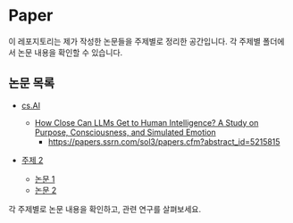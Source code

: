 # Paper

이 레포지토리는 제가 작성한 논문들을 주제별로 정리한 공간입니다. 각 주제별 폴더에서 논문 내용을 확인할 수 있습니다.

## 논문 목록

- [cs.AI]()
  - [How Close Can LLMs Get to Human Intelligence? A Study on Purpose, Consciousness, and Simulated Emotion](./cs.AI/How_Close_Can_LLMs_Get_to_Human_Intelligence.md)
    - https://papers.ssrn.com/sol3/papers.cfm?abstract_id=5215815
  
- [주제 2](./주제2/README.md)
  - [논문 1](./주제2/논문1.md)
  - [논문 2](./주제2/논문2.md)



각 주제별로 논문 내용을 확인하고, 관련 연구를 살펴보세요.
